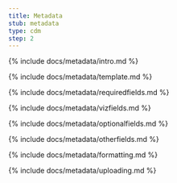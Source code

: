 ```yaml
---
title: Metadata
stub: metadata
type: cdm
step: 2
---
```


{% include docs/metadata/intro.md %}

{% include docs/metadata/template.md %}

{% include docs/metadata/requiredfields.md %}

{% include docs/metadata/vizfields.md %}

{% include docs/metadata/optionalfields.md %}

{% include docs/metadata/otherfields.md %}

{% include docs/metadata/formatting.md %}

{% include docs/metadata/uploading.md %}